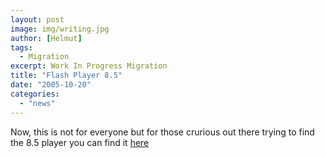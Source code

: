 ```yaml
---
layout: post
image: img/writing.jpg
author: [Helmut]
tags:
  - Migration
excerpt: Work In Progress Migration
title: "Flash Player 8.5"
date: "2005-10-20"
categories: 
  - "news"
---
```


Now, this is not for everyone but for those crurious out there trying to find the 8.5 player you can find it [here](http://labs.macromedia.com/technologies/flashplayer8_5/)

